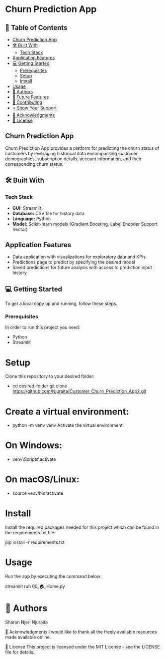 # Churn Prediction App

## 📖 Table of Contents
- [Churn Prediction App](#churn-prediction-app)
- [🛠 Built With](#-built-with)
  - [Tech Stack](#tech-stack)
- [Application Features](#application-features)
- [💻 Getting Started](#-getting-started)
  - [Prerequisites](#prerequisites)
  - [Setup](#setup)
  - [Install](#install)
- [Usage](#usage)
- [👥 Authors](#-authors)
- [🔭 Future Features](#-future-features)
- [🤝 Contributing](#-contributing)
- [⭐️ Show Your Support](#-show-your-support)
- [🙏 Acknowledgments](#-acknowledgments)
- [📝 License](#-license)

## Churn Prediction App

Churn Prediction App provides a platform for predicting the churn status of customers by leveraging historical data encompassing customer demographics, subscription details, account information, and their corresponding churn status.

## 🛠 Built With

### Tech Stack
- **GUI:** Streamlit
- **Database:** CSV file for history data
- **Language:** Python
- **Model:** Scikit-learn models (Gradient Boosting, Label Encoder  Support Vector)

## Application Features
- Data application with visualizations for exploratory data and KPIs
- Predictions page to predict by specifying the desired model
- Saved predictions for future analysis with access to prediction input history

## 💻 Getting Started

To get a local copy up and running, follow these steps.

### Prerequisites

In order to run this project you need:
- Python
- Streamlit

# Setup

Clone this repository to your desired folder:
- cd desired-folder
git clone https://github.com/Njuraita/Customer_Churn_Prediction_App2.git


# Create a virtual environment:

- python -m venv venv
Activate the virtual environment:

# On Windows:
- venv\Scripts\activate

# On macOS/Linux:
- source venv/bin/activate

# Install

Install the required packages needed for this project which can be found in the requirements.txt file:


pip install -r requirements.txt

# Usage

Run the app by executing the command below:

streamlit run 00_🏠_Home.py

# 👥 Authors

Sharon Njeri Njuraita

🙏 Acknowledgments
I would like to thank all the freely available resources made available online.

📝 License
This project is licensed under the MIT License - see the LICENSE file for details.